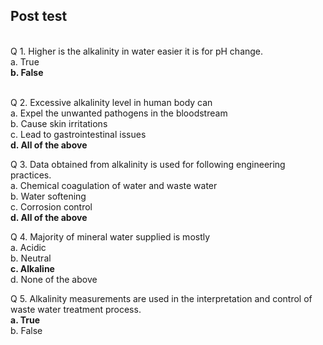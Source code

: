 ## Post test
<br>
Q 1. Higher is the alkalinity in water easier it is for pH change. <br>
a. True<br>
<b>b. False<br></b><br>

Q 2. Excessive alkalinity level in human body can <br>
a. Expel the unwanted pathogens in the bloodstream<br>
b. Cause skin irritations<br>
c. Lead to gastrointestinal issues<br>
<b>d. All of the above</b><br>

Q 3. Data obtained from alkalinity is used for following engineering practices. <br>
a. Chemical coagulation of water and waste water<br>
b. Water softening<br>
c. Corrosion control<br>
<b>d. All of the above</b><br>

Q 4. Majority of mineral water supplied is mostly <br>
a. Acidic<br>
b. Neutral<br>
<b>c. Alkaline</b><br>
d. None of the above<br>

Q 5. Alkalinity measurements are used in the interpretation and control of waste water treatment process. <br>
<b>a. True</b><br>
b. False<br>
